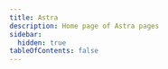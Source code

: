 ```yaml
---
title: Astra
description: Home page of Astra pages
sidebar:
  hidden: true
tableOfContents: false
---
```

